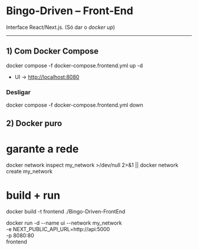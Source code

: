 # Bingo-Driven – Front-End

Interface React/Next.js.
(Só dar o *docker up*)

---

## 1) Com Docker Compose


docker compose -f docker-compose.frontend.yml up -d


* UI → [http://localhost:8080](http://localhost:8080)

### Desligar

docker compose -f docker-compose.frontend.yml down



## 2) Docker puro

# garante a rede
docker network inspect my_network >/dev/null 2>&1 || docker network create my_network

# build + run
docker build -t frontend ./Bingo-Driven-FrontEnd

docker run -d --name ui --network my_network \
  -e NEXT_PUBLIC_API_URL=http://api:5000 \
  -p 8080:80 \
  frontend



